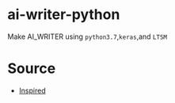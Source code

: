 # ai-writer-python
 Make AI_WRITER using ```python3.7```,```keras```,and ```LTSM```

# Source
- [Inspired](https://github.com/kairess/deep_fantasy_novel)
